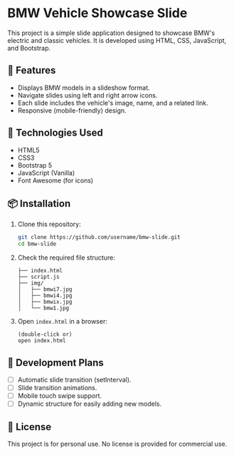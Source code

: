 # BMW Vehicle Showcase Slide

This project is a simple slide application designed to showcase BMW's electric and classic vehicles. It is developed using HTML, CSS, JavaScript, and Bootstrap.

## 🚗 Features

- Displays BMW models in a slideshow format.
- Navigate slides using left and right arrow icons.
- Each slide includes the vehicle's image, name, and a related link.
- Responsive (mobile-friendly) design.

## 🧰 Technologies Used

- HTML5
- CSS3
- Bootstrap 5
- JavaScript (Vanilla)
- Font Awesome (for icons)

## 📦 Installation

1. Clone this repository:
    ```bash
    git clone https://github.com/username/bmw-slide.git
    cd bmw-slide
    ```

2. Check the required file structure:
    ```
    ├── index.html
    ├── script.js
    ├── img/
    │   ├── bmwi7.jpg
    │   ├── bmwi4.jpg
    │   ├── bmwix.jpg
    │   └── bmw1.jpg
    ```

3. Open `index.html` in a browser:
    ```
    (double-click or)
    open index.html
    ```

## 🎯 Development Plans

- [ ] Automatic slide transition (setInterval).
- [ ] Slide transition animations.
- [ ] Mobile touch swipe support.
- [ ] Dynamic structure for easily adding new models.

## 📝 License

This project is for personal use. No license is provided for commercial use.
